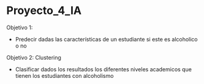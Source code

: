 # Proyecto_4_IA

Objetivo 1:
- Predecir dadas las características de un estudiante si este es alcoholico o no

Objetivo 2: Clustering
- Clasificar dados los resultados los diferentes niveles academicos que tienen los estudiantes con alcoholismo
